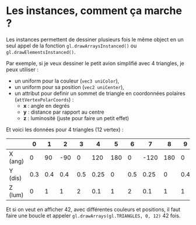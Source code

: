 # Les instances, comment ça marche ?

Les instances permettent de dessiner plusieurs fois le même object en un seul appel de la fonction `gl.drawArraysInstanced()` ou `gl.drawElementsInstanced()`.

Par exemple, si je veux dessiner le petit avion simplifié avec 4 triangles,
je peux utiliser :

- un uniform pour la couleur (`vec3 uniColor`),
- un uniform pour sa position (`vec2 uniCenter`),
- un attribut pour definir un sommet de triangle en coordonnées polaires (`attVertexPolarCoords`) :
  - **x** : angle en degrés
  - **y** : distance par rapport au centre
  - **z** : luminosité (juste pour faire un petit effet)

Et voici les données pour 4 triangles (12 vertex) :

|         |   0 |   1 |   2 |   3 |    4 |   5 |   6 |    7 |   8 |   9 |  10 |  11 |
|---------|-----|-----|-----|-----|------|-----|-----|------|-----|-----|-----|-----|
| X (ang) |   0 |  90 | -90 |   0 |  120 | 180 |   0 | -120 | 180 |   0 |  60 | -60 |
| Y (dis) | 0.3 | 0.4 | 0.4 | 0.5 | 0.25 |   0 | 0.5 | 0.25 |   0 | 0.4 | 0.4 | 0.4 |
| Z (lum) |   0 |   1 |   1 |   2 |  0.1 |   1 |   2 |  0.1 |   1 |   1 |   2 |   2 |

Et si on veut en afficher 42, avec différentes couleurs et positions, il faut faire
une boucle et appeler `gl.drawArrays(gl.TRIANGLES, 0, 12)` 42 fois.

